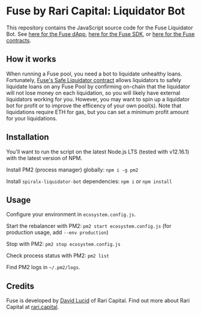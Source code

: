 # Fuse by Rari Capital: Liquidator Bot

This repository contains the JavaScript source code for the Fuse Liquidator Bot. See [here for the Fuse dApp](https://github.com/Rari-Capital/fuse-dapp), [here for the Fuse SDK](https://github.com/Rari-Capital/fuse-sdk), or [here for the Fuse contracts](https://github.com/Rari-Capital/fuse-contracts).

## How it works

When running a Fuse pool, you need a bot to liquidate unhealthy loans. Fortunately, [Fuse's Safe Liquidator contract](https://github.com/Rari-Capital/fuse-contracts/blob/master/contracts/FuseSafeLiquidator.sol) allows liquidators to safely liquidate loans on any Fuse Pool by confirming on-chain that the liquidator will not lose money on each liquidation, so you will likely have external liquidators working for you. However, you may want to spin up a liquidator bot for profit or to improve the efficency of your own pool(s). Note that liquidations require ETH for gas, but you can set a minimum profit amount for your liquidations.

## Installation

You'll want to run the script on the latest Node.js LTS (tested with v12.16.1) with the latest version of NPM.

Install PM2 (process manager) globally: `npm i -g pm2`

Install `spiralx-liquidator-bot` dependencies: `npm i` or `npm install`

## Usage

Configure your environment in `ecosystem.config.js`.

Start the rebalancer with PM2: `pm2 start ecosystem.config.js` (for production usage, add `--env production`)

Stop with PM2: `pm2 stop ecosystem.config.js`

Check process status with PM2: `pm2 list`

Find PM2 logs in `~/.pm2/logs`.

## Credits

Fuse is developed by [David Lucid](https://github.com/davidlucid) of Rari Capital. Find out more about Rari Capital at [rari.capital](https://rari.capital).
